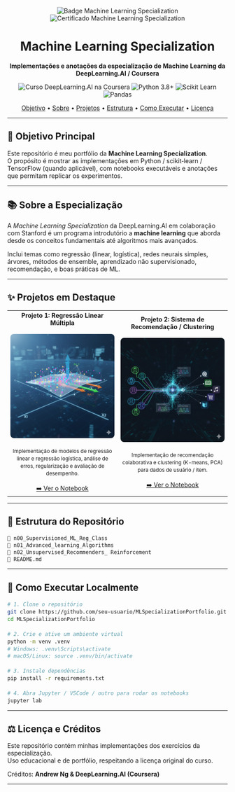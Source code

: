<p align="center">
<img src="assets/stanford.png" alt="Badge Machine Learning Specialization" height="100">   
<img src="assets/dp.ai.png" alt="Certificado Machine Learning Specialization" height="100">
</p>

<h1 align="center">Machine Learning Specialization</h1>

<p align="center">
  <strong>Implementações e anotações da especialização de Machine Learning da DeepLearning.AI / Coursera</strong>
</p>

<p align="center">
<img src="https://img.shields.io/badge/DeepLearning.AI-Coursera-0056D2?style=for-the-badge&logo=coursera" alt="Curso DeepLearning.AI na Coursera">
<img src="https://img.shields.io/badge/Python-3.8+-3776AB?style=for-the-badge&logo=python" alt="Python 3.8+">
<img src="https://img.shields.io/badge/Scikit--Learn-0.24+-F7931E?style=for-the-badge&logo=scikit-learn" alt="Scikit Learn">
<img src="https://img.shields.io/badge/Pandas-1.x-150458?style=for-the-badge&logo=pandas" alt="Pandas">
</p>

<p align="center">
  <a href="#-objetivo-principal">Objetivo</a> •
  <a href="#-sobre-a-especialização">Sobre</a> •
  <a href="#-projetos-em-destaque">Projetos</a> •
  <a href="#-estrutura-do-repositório">Estrutura</a> •
  <a href="#-como-executar-localmente">Como Executar</a> •
  <a href="#️-licença-e-créditos">Licença</a>
</p>

---

## 🎯 Objetivo Principal

Este repositório é meu portfólio da **Machine Learning Specialization**.  
O propósito é mostrar as implementações em Python / scikit‑learn / TensorFlow (quando aplicável), com notebooks executáveis e anotações que permitam replicar os experimentos.

---

## 📚 Sobre a Especialização

A *Machine Learning Specialization* da DeepLearning.AI em colaboração com Stanford é um programa introdutório a **machine learning** que aborda desde os conceitos fundamentais até algoritmos mais avançados. 

Inclui temas como regressão (linear, logística), redes neurais simples, árvores, métodos de ensemble, aprendizado não supervisionado, recomendação, e boas práticas de ML.

---

## ✨ Projetos em Destaque

<table>
<tr>
<td align="center" width="50%">
<strong>Projeto 1: Regressão Linear Múltipla</strong><br/><br/>
<img src="assets/RegLinMult.png" alt="Projeto Regressão / Classificação" width="360" style="border-radius: 8px;"><br/><br/>
<small>Implementação de modelos de regressão linear e regressão logística, análise de erros, regularização e avaliação de desempenho.</small><br/><br/>
<a href="https://github.com/gaab-braga/ML-Specialization/blob/main/n00_Supervisioned_ML_Reg_Class/n02_Multiple_Linear_Regression/n02_C1_W2_Lab04_FeatEng_PolyReg_Soln.ipynb">➡️ Ver o Notebook</a>
</td>

<td align="center" width="50%">
<strong>Projeto 2: Sistema de Recomendação / Clustering</strong><br/><br/>
<img src="assets/recomend.png" alt="Projeto Recomendação / Clustering" width="360" style="border-radius: 8px;"><br/><br/>
<small>Implementação de recomendação colaborativa e clustering (K-means, PCA) para dados de usuário / item.</small><br/><br/>
<a href="https://github.com/gaab-braga/ML-Specialization/blob/main/n02_Unsupervised_Recommenders_%20Reinforcement/n02_Collaborative_filtering/HandsOn_C3_W2_Collaborative_RecSys_Assignment.ipynb">➡️ Ver o Notebook</a>
</td>
</tr>
</table>

---

## 📂 Estrutura do Repositório

```
📁 n00_Supervisioned_ML_Reg_Class
📁 n01_Advanced_learning_Algorithms
📁 n02_Unsupervised_Recommenders_ Reinforcement
📄 README.md
```

---

## 🚀 Como Executar Localmente

```bash
# 1. Clone o repositório
git clone https://github.com/seu-usuario/MLSpecializationPortfolio.git
cd MLSpecializationPortfolio

# 2. Crie e ative um ambiente virtual
python -m venv .venv
# Windows: .venv\Scripts\activate
# macOS/Linux: source .venv/bin/activate

# 3. Instale dependências
pip install -r requirements.txt

# 4. Abra Jupyter / VSCode / outro para rodar os notebooks
jupyter lab
```

---

## ⚖️ Licença e Créditos
Este repositório contém minhas implementações dos exercícios da especialização.  
Uso educacional e de portfólio, respeitando a licença original do curso.  

Créditos: **Andrew Ng & DeepLearning.AI (Coursera)**  

---